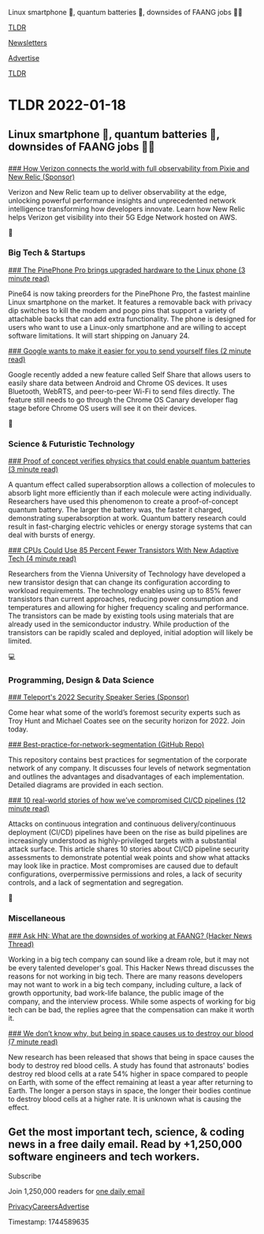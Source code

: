 Linux smartphone 📱, quantum batteries 🔋, downsides of FAANG jobs 👨‍💻

[TLDR](/)

[Newsletters](/newsletters)

[Advertise](https://advertise.tldr.tech/)

[TLDR](/)

# TLDR 2022-01-18

## Linux smartphone 📱, quantum batteries 🔋, downsides of FAANG jobs 👨‍💻

### 

[### How Verizon connects the world with full observability from Pixie and New Relic (Sponsor)](https://newrelic.com/customers/verizon)

Verizon and New Relic team up to deliver observability at the edge, unlocking powerful performance insights and unprecedented network intelligence transforming how developers innovate. Learn how New Relic helps Verizon get visibility into their 5G Edge Network hosted on AWS.

📱

### Big Tech & Startups

[### The PinePhone Pro brings upgraded hardware to the Linux phone (3 minute read)](https://arstechnica.com/gadgets/2022/01/the-pinephone-pro-brings-upgraded-hardware-to-the-linux-phone/?utm_source=tldrnewsletter)

Pine64 is now taking preorders for the PinePhone Pro, the fastest mainline Linux smartphone on the market. It features a removable back with privacy dip switches to kill the modem and pogo pins that support a variety of attachable backs that can add extra functionality. The phone is designed for users who want to use a Linux-only smartphone and are willing to accept software limitations. It will start shipping on January 24.

[### Google wants to make it easier for you to send yourself files (2 minute read)](https://arstechnica.com/gadgets/2022/01/google-wants-to-make-it-easier-for-you-to-send-yourself-files/?comments=1?utm_source=tldrnewsletter)

Google recently added a new feature called Self Share that allows users to easily share data between Android and Chrome OS devices. It uses Bluetooth, WebRTS, and peer-to-peer Wi-Fi to send files directly. The feature still needs to go through the Chrome OS Canary developer flag stage before Chrome OS users will see it on their devices.

🚀

### Science & Futuristic Technology

[### Proof of concept verifies physics that could enable quantum batteries (3 minute read)](https://newatlas.com/energy/quantum-battery-proof-concept-fast-charging/?utm_source=tldrnewsletter)

A quantum effect called superabsorption allows a collection of molecules to absorb light more efficiently than if each molecule were acting individually. Researchers have used this phenomenon to create a proof-of-concept quantum battery. The larger the battery was, the faster it charged, demonstrating superabsorption at work. Quantum battery research could result in fast-charging electric vehicles or energy storage systems that can deal with bursts of energy.

[### CPUs Could Use 85 Percent Fewer Transistors With New Adaptive Tech (4 minute read)](https://www.tomshardware.com/news/researchers-develop-intelligent-transistors-uses-85-percent-fewer-transistors?utm_source=tldrnewsletter)

Researchers from the Vienna University of Technology have developed a new transistor design that can change its configuration according to workload requirements. The technology enables using up to 85% fewer transistors than current approaches, reducing power consumption and temperatures and allowing for higher frequency scaling and performance. The transistors can be made by existing tools using materials that are already used in the semiconductor industry. While production of the transistors can be rapidly scaled and deployed, initial adoption will likely be limited.

💻

### Programming, Design & Data Science

[### Teleport's 2022 Security Speaker Series (Sponsor)](https://goteleport.com/security-visionaries-2022/?utm_campaign=eg&utm_medium=partner&utm_source=tldr)

Come hear what some of the world’s foremost security experts such as Troy Hunt and Michael Coates see on the security horizon for 2022. Join today.

[### Best-practice-for-network-segmentation (GitHub Repo)](https://github.com/sergiomarotco/network-segmentation-cheat-sheet?utm_source=tldrnewsletter)

This repository contains best practices for segmentation of the corporate network of any company. It discusses four levels of network segmentation and outlines the advantages and disadvantages of each implementation. Detailed diagrams are provided in each section.

[### 10 real-world stories of how we’ve compromised CI/CD pipelines (12 minute read)](https://research.nccgroup.com/2022/01/13/10-real-world-stories-of-how-weve-compromised-ci-cd-pipelines/?utm_source=tldrnewsletter)

Attacks on continuous integration and continuous delivery/continuous deployment (CI/CD) pipelines have been on the rise as build pipelines are increasingly understood as highly-privileged targets with a substantial attack surface. This article shares 10 stories about CI/CD pipeline security assessments to demonstrate potential weak points and show what attacks may look like in practice. Most compromises are caused due to default configurations, overpermissive permissions and roles, a lack of security controls, and a lack of segmentation and segregation.

🎁

### Miscellaneous

[### Ask HN: What are the downsides of working at FAANG? (Hacker News Thread)](https://news.ycombinator.com/item?id=29959736)

Working in a big tech company can sound like a dream role, but it may not be every talented developer's goal. This Hacker News thread discusses the reasons for not working in big tech. There are many reasons developers may not want to work in a big tech company, including culture, a lack of growth opportunity, bad work-life balance, the public image of the company, and the interview process. While some aspects of working for big tech can be bad, the replies agree that the compensation can make it worth it.

[### We don’t know why, but being in space causes us to destroy our blood (7 minute read)](https://arstechnica.com/science/2022/01/we-dont-know-why-but-being-in-space-causes-us-to-destroy-our-blood/?utm_source=tldrnewsletter)

New research has been released that shows that being in space causes the body to destroy red blood cells. A study has found that astronauts' bodies destroy red blood cells at a rate 54% higher in space compared to people on Earth, with some of the effect remaining at least a year after returning to Earth. The longer a person stays in space, the longer their bodies continue to destroy blood cells at a higher rate. It is unknown what is causing the effect.

## Get the most important tech, science, & coding news in a free daily email. Read by +1,250,000 software engineers and tech workers.

Subscribe

Join 1,250,000 readers for [one daily email](/api/latest/tech)

[Privacy](/privacy)[Careers](https://jobs.ashbyhq.com/tldr.tech)[Advertise](/tech/advertise)

Timestamp: 1744589635